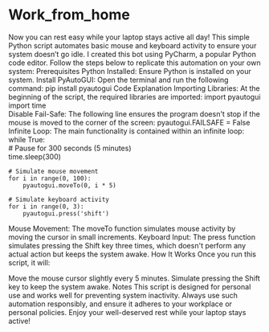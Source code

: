 # Work_from_home
Now you can rest easy while your laptop stays active all day! This simple Python script automates basic mouse and keyboard activity to ensure your system doesn’t go idle.
I created this bot using PyCharm, a popular Python code editor. Follow the steps below to replicate this automation on your own system:
Prerequisites
Python Installed: Ensure Python is installed on your system.
Install PyAutoGUI: Open the terminal and run the following command:
pip install pyautogui
Code Explanation
Importing Libraries: At the beginning of the script, the required libraries are imported:
import pyautogui  
import time  
Disable Fail-Safe: The following line ensures the program doesn't stop if the mouse is moved to the corner of the screen:
pyautogui.FAILSAFE = False  
Infinite Loop: The main functionality is contained within an infinite loop:
while True:  
    # Pause for 300 seconds (5 minutes)  
    time.sleep(300)  
    
    # Simulate mouse movement  
    for i in range(0, 100):  
        pyautogui.moveTo(0, i * 5)  
    
    # Simulate keyboard activity  
    for i in range(0, 3):  
        pyautogui.press('shift')  
Mouse Movement: The moveTo function simulates mouse activity by moving the cursor in small increments.
Keyboard Input: The press function simulates pressing the Shift key three times, which doesn't perform any actual action but keeps the system awake.
How It Works
Once you run this script, it will:

Move the mouse cursor slightly every 5 minutes.
Simulate pressing the Shift key to keep the system awake.
Notes
This script is designed for personal use and works well for preventing system inactivity.
Always use such automation responsibly, and ensure it adheres to your workplace or personal policies.
Enjoy your well-deserved rest while your laptop stays active!
